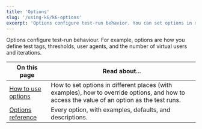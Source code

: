 ```yaml
---
title: 'Options'
slug: '/using-k6/k6-options'
excerpt: 'Options configure test-run behavior. You can set options in multiple locations. Examples for how to use options, and a complete reference.'
---
```


Options configure test-run behaviour.
For example, options are how you define test tags, thresholds, user agents, and the number of virtual users and iterations.

| On this page                     | Read about...                                                                           |
|----------------------------------|--------------------------------------------------------------------------------------------------|
| [How to use options](/using-k6/k6-options/how-to)   | How to set options in different places (with examples), how to override options, and how to access the value of an option as the test runs.|
| [Options reference](/using-k6/k6-options/reference) | Every option, with examples, defaults, and descriptions.                                         |
